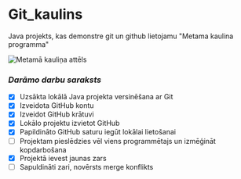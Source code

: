 # Git_kaulins
Java projekts, kas demonstre git un github lietojamu "Metama kaulina programma"

![Metamā kauliņa attēls](https://user-images.githubusercontent.com/129928522/229994932-a0ae113d-a773-4678-9f09-5d8f090d5c26.png)

### *Darāmo darbu saraksts*
- [x] Uzsākta lokālā Java projekta versinēšana ar Git
- [x] Izveidota GitHub kontu
- [x] Izveidot GitHub krātuvi
- [x] Lokālo projektu izvietot GitHub
- [x] Papildināto GitHub saturu iegūt lokālai lietošanai
- [ ] Projektam pieslēdzies vēl viens programmētajs un izmēģināt kopdarbošana
- [x] Projektā ievest jaunas zars
- [ ] Sapuldināti zari, novērsts merge konflikts
